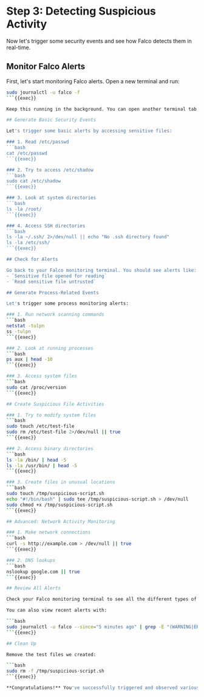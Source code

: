 # Step 3: Detecting Suspicious Activity

Now let's trigger some security events and see how Falco detects them in real-time.

## Monitor Falco Alerts

First, let's start monitoring Falco alerts. Open a new terminal and run:

```bash
sudo journalctl -u falco -f
```{{exec}}

Keep this running in the background. You can open another terminal tab or split the terminal.

## Generate Basic Security Events

Let's trigger some basic alerts by accessing sensitive files:

### 1. Read /etc/passwd
```bash
cat /etc/passwd
```{{exec}}

### 2. Try to access /etc/shadow
```bash
sudo cat /etc/shadow
```{{exec}}

### 3. Look at system directories
```bash
ls -la /root/
```{{exec}}

### 4. Access SSH directories
```bash
ls -la ~/.ssh/ 2>/dev/null || echo "No .ssh directory found"
ls -la /etc/ssh/
```{{exec}}

## Check for Alerts

Go back to your Falco monitoring terminal. You should see alerts like:
- `Sensitive file opened for reading`
- `Read sensitive file untrusted`

## Generate Process-Related Events

Let's trigger some process monitoring alerts:

### 1. Run network scanning commands
```bash
netstat -tulpn
ss -tulpn
```{{exec}}

### 2. Look at running processes
```bash
ps aux | head -10
```{{exec}}

### 3. Access system files
```bash
sudo cat /proc/version
```{{exec}}

## Create Suspicious File Activities

### 1. Try to modify system files
```bash
sudo touch /etc/test-file
sudo rm /etc/test-file 2>/dev/null || true
```{{exec}}

### 2. Access binary directories
```bash
ls -la /bin/ | head -5
ls -la /usr/bin/ | head -5
```{{exec}}

### 3. Create files in unusual locations
```bash
sudo touch /tmp/suspicious-script.sh
echo "#!/bin/bash" | sudo tee /tmp/suspicious-script.sh > /dev/null
sudo chmod +x /tmp/suspicious-script.sh
```{{exec}}

## Advanced: Network Activity Monitoring

### 1. Make network connections
```bash
curl -s http://example.com > /dev/null || true
```{{exec}}

### 2. DNS lookups
```bash
nslookup google.com || true
```{{exec}}

## Review All Alerts

Check your Falco monitoring terminal to see all the different types of security events that were detected.

You can also view recent alerts with:

```bash
sudo journalctl -u falco --since="5 minutes ago" | grep -E "(WARNING|ERROR|CRITICAL)"
```{{exec}}

## Clean Up

Remove the test files we created:

```bash
sudo rm -f /tmp/suspicious-script.sh
```{{exec}}

**Congratulations!** You've successfully triggered and observed various types of Falco security alerts on a Linux system. You can see how Falco monitors file access, process execution, and network activities in real-time.
